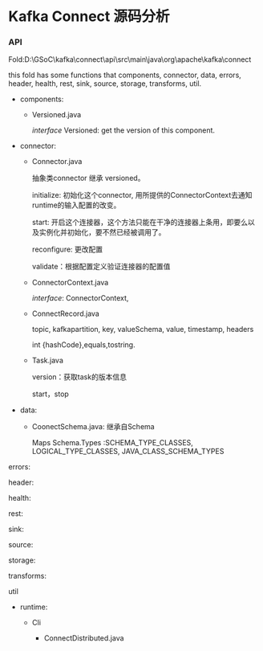 # Kafka Connect 源码分析

### API

Fold:D:\GSoC\kafka\connect\api\src\main\java\org\apache\kafka\connect

this fold has some functions that components, connector, data, errors, header, health, rest, sink, source, storage, transforms, util.



- components:

  - Versioned.java

    *interface*  Versioned: get the version of this component.

- connector:

  - Connector.java

    抽象类connector 继承 versioned。

    initialize: 初始化这个connector, 用所提供的ConnectorContext去通知runtime的输入配置的改变。

    start:  开启这个连接器，这个方法只能在干净的连接器上条用，即要么以及实例化并初始化，要不然已经被调用了。

    reconfigure: 更改配置

    validate：根据配置定义验证连接器的配置值

  - ConnectorContext.java

    *interface*: ConnectorContext,

  - ConnectRecord.java

    topic, kafkapartition, key, valueSchema, value, timestamp, headers

    int {hashCode},equals,tostring.

  - Task.java

    version：获取task的版本信息

    start，stop

- data:

  - CoonectSchema.java: 继承自Schema

    Maps Schema.Types :SCHEMA_TYPE_CLASSES, LOGICAL_TYPE_CLASSES, JAVA_CLASS_SCHEMA_TYPES

errors:

header:

health:

rest:

sink:

source:

storage:

transforms:

util







- runtime: 

  - Cli

    - ConnectDistributed.java
